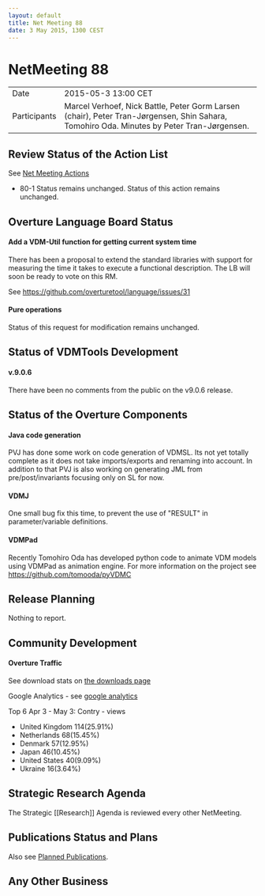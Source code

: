 ```yaml
---
layout: default
title: Net Meeting 88
date: 3 May 2015, 1300 CEST
---
```


<script src="https://code.jquery.com/jquery-1.11.1.min.js">
</script>
<script src="/javascripts/edit.js"></script>
<script>setEditButonNm();</script>

# NetMeeting 88

|||
|---|---|
| Date | 2015-05-3 13:00 CET |
| Participants | Marcel Verhoef, Nick Battle, Peter Gorm Larsen (chair), Peter Tran-Jørgensen, Shin Sahara, Tomohiro Oda. Minutes by Peter Tran-Jørgensen. |


## Review Status of the Action List

See [Net Meeting Actions](https://github.com/overturetool/overturetool.github.io/issues?q=is%3Aopen+is%3Aissue+label%3A%22action+net-meeting%22)


* 80-1 Status remains unchanged. Status of this action remains unchanged.


## Overture Language Board Status

#### Add a VDM-Util function for getting current system time

There has been a proposal to extend the standard libraries with support for measuring the time it takes to execute a functional description. The LB will soon be ready to vote on this RM.

See https://github.com/overturetool/language/issues/31

#### Pure operations

Status of this request for modification remains unchanged.


## Status of VDMTools Development

#### v.9.0.6

There have been no comments from the public on the v9.0.6 release.

##  Status of the Overture Components

#### Java code generation

PVJ has done some work on code generation of VDMSL. Its not yet totally complete as it does not take imports/exports and renaming into account. In addition to that PVJ is also working on generating JML from pre/post/invariants focusing only on SL for now.

#### VDMJ

One small bug fix this time, to prevent the use of "RESULT" in parameter/variable definitions.

#### VDMPad

Recently Tomohiro Oda has developed python code to animate VDM models using VDMPad as animation engine. For more information on the project see https://github.com/tomooda/pyVDMC 

##  Release Planning

Nothing to report.


##  Community Development

#### Overture Traffic

See download stats on [the downloads page](http://overturetool.org/download/)

Google Analytics - see [google analytics](https://www.google.com/analytics/web/?hl=en#report/content-pages/a52650880w85189256p88323676/)

Top 6 Apr 3 - May 3: Contry - views

- United Kingdom 114(25.91%)
- Netherlands 68(15.45%)
- Denmark 57(12.95%)
- Japan 46(10.45%)
- United States 40(9.09%)
- Ukraine 16(3.64%)



##  Strategic Research Agenda

The Strategic [[Research]] Agenda is reviewed every other NetMeeting.


##  Publications Status and Plans

Also see [Planned Publications](http://overturetool.org/publications/PlannedPublications.html).


##  Any Other Business

<div id="edit_page_div"></div>
